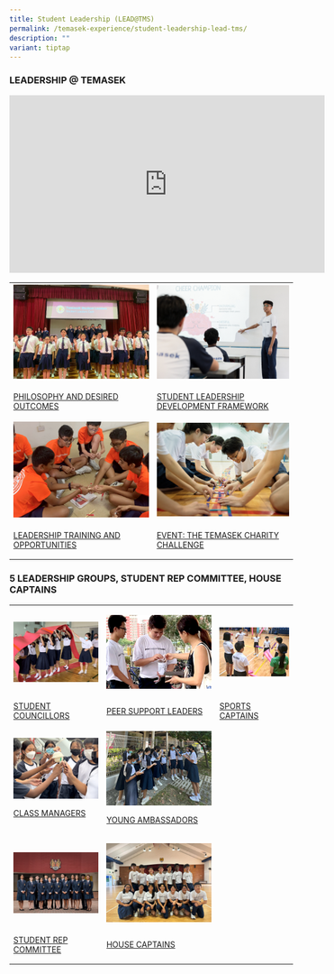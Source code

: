 ```yaml
---
title: Student Leadership (LEAD@TMS)
permalink: /temasek-experience/student-leadership-lead-tms/
description: ""
variant: tiptap
---
```

<h3>LEADERSHIP @ TEMASEK</h3>
<div class="iframe-wrapper">
<iframe height="315" width="560" allowfullscreen="true" frameborder="0" src="https://www.youtube.com/embed/s3SH-8tZFTg"></iframe>
</div>
<p></p>
<table style="minWidth: 50px">
<colgroup>
<col>
<col>
</colgroup>
<tbody>
<tr>
<th rowspan="1" colspan="1">
<div class="isomer-image-wrapper">
<img style="width:500px" height="auto" width="100%" src="/images/philosophy%20and%20desired%20outcomes.png">
</div>
</th>
<th rowspan="1" colspan="1">
<div class="isomer-image-wrapper">
<img style="width:500px" height="auto" width="100%" src="/images/student%20leadership%20framework.png">
</div>
</th>
</tr>
<tr>
<td rowspan="1" colspan="1">
<p><a href="/student-leadership/philosophy-and-desired-outcomes/" rel="noopener noreferrer nofollow" target="_blank">PHILOSOPHY AND DESIRED OUTCOMES</a>
</p>
</td>
<td rowspan="1" colspan="1">
<p><a href="/student-leadership/student-leadership-development-framework/" rel="noopener noreferrer nofollow" target="_blank">STUDENT LEADERSHIP DEVELOPMENT FRAMEWORK</a>
</p>
</td>
</tr>
<tr>
<td rowspan="1" colspan="1">
<div class="isomer-image-wrapper">
<img style="width:500px" height="auto" width="100%" src="/images/training%20and%20opportunities.png">
</div>
</td>
<td rowspan="1" colspan="1">
<div class="isomer-image-wrapper">
<img style="width:500px" height="auto" width="100%" src="/images/temasek%20charity%20challenge.png">
</div>
</td>
</tr>
<tr>
<td rowspan="1" colspan="1">
<p><a href="/student-leadership/leadership-training-and-opportunities/" rel="noopener noreferrer nofollow" target="_blank">LEADERSHIP TRAINING AND OPPORTUNITIES</a>
</p>
</td>
<td rowspan="1" colspan="1">
<p><a href="/student-leadership/event-the-temasek-charity-challenge/" rel="noopener noreferrer nofollow" target="_blank">EVENT: THE TEMASEK CHARITY CHALLENGE</a>
</p>
</td>
</tr>
</tbody>
</table>
<h3>5 LEADERSHIP GROUPS, STUDENT REP COMMITTEE, HOUSE CAPTAINS</h3>
<p></p>
<table style="minWidth: 75px">
<colgroup>
<col>
<col>
<col>
</colgroup>
<tbody>
<tr>
<th rowspan="1" colspan="1">
<p></p>
<div class="isomer-image-wrapper">
<img style="width: 100%;" height="auto" width="100%" src="/images/student%20councillors.png">
</div>
</th>
<th rowspan="1" colspan="1">
<p></p>
<div class="isomer-image-wrapper">
<img style="width:500px" height="auto" width="100%" src="/images/peer%20support%20leaders.png">
</div>
</th>
<th rowspan="1" colspan="1">
<p></p>
<div class="isomer-image-wrapper">
<img style="width: 100%;" height="auto" width="100%" src="/images/sports%20captain.png">
</div>
</th>
</tr>
<tr>
<td rowspan="1" colspan="1">
<p><a href="/student-leadership/student-councillors/" rel="noopener noreferrer nofollow" target="_blank">STUDENT COUNCILLORS</a>
</p>
</td>
<td rowspan="1" colspan="1">
<p><a href="/student-leadership/peer-support-leaders/" rel="noopener noreferrer nofollow" target="_blank">PEER SUPPORT LEADERS</a>
</p>
</td>
<td rowspan="1" colspan="1">
<p><a href="/student-leadership/sports-captains/" rel="noopener noreferrer nofollow" target="_blank">SPORTS CAPTAINS</a>
</p>
</td>
</tr>
<tr>
<td rowspan="1" colspan="1">
<div class="isomer-image-wrapper">
<img style="width:500px" height="auto" width="100%" src="/images/class%20manager.png">
</div>
<p><a href="https://www.temaseksec.moe.edu.sg/student-leadership/class-managers/" rel="noopener nofollow" target="_blank">CLASS MANAGERS</a>
</p>
</td>
<td rowspan="1" colspan="1">
<div class="isomer-image-wrapper">
<img style="width: 100%;" height="auto" width="100%" alt="" src="/images/young ambassadors.png">
</div>
<p><a href="https://www.temaseksec.moe.edu.sg/student-leadership/young-ambassadors/" rel="noopener nofollow" target="_blank">YOUNG AMBASSADORS</a>
</p>
</td>
<td rowspan="1" colspan="1">
<p></p>
</td>
</tr>
<tr>
<td rowspan="1" colspan="1">
<p></p>
<div class="isomer-image-wrapper">
<img style="width: 100%" height="auto" width="100%" alt="" src="/images/student representative committee.png">
</div>
</td>
<td rowspan="1" colspan="1">
<p></p>
<div class="isomer-image-wrapper">
<img style="width: 100%;" height="auto" width="100%" alt="" src="/images/2024_House_Captains.jpg">
</div>
</td>
<td rowspan="1" colspan="1">
<p></p>
</td>
</tr>
<tr>
<td rowspan="1" colspan="1">
<p><a href="https://www.temaseksec.moe.edu.sg/student-leadership/student-representative-committee/" rel="noopener nofollow" target="_blank">STUDENT REP COMMITTEE</a>
</p>
</td>
<td rowspan="1" colspan="1">
<p><a href="https://www.temaseksec.moe.edu.sg/student-leadership/house-captains/" rel="noopener nofollow" target="_blank">HOUSE CAPTAINS</a>
</p>
</td>
<td rowspan="1" colspan="1">
<p></p>
</td>
</tr>
</tbody>
</table>
<p></p>
<p></p>
<p></p>
<p></p>
<p></p>
